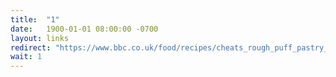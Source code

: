 ```yaml
---
title:  "1"
date:   1900-01-01 08:00:00 -0700
layout: links
redirect: "https://www.bbc.co.uk/food/recipes/cheats_rough_puff_pastry_91549"
wait: 1
---
```



